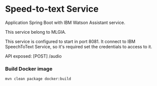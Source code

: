 # Speed-to-text Service

Application Spring Boot with IBM Watson Assistant service.

This service belong to MLGIA.

This service is configured to start in port 8081. It connect to IBM SpeechToText Service, so it's required set the credentials to access to it.

API exposed:
[POST] /audio


### Build Docker image
```
mvn clean package docker:build
```
